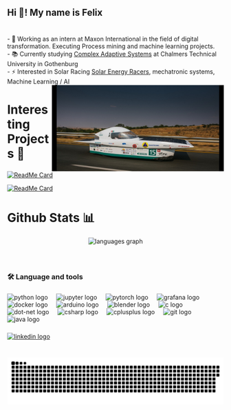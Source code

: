 <h2 align="left">Hi 👋! My name is Felix</h2>

###
<br>- 🔭 Working as an intern at Maxon International in the field of digital transformation. Executing Process mining and machine learning projects.<br>- 📚 Currently studying <a href="https://www.chalmers.se/en/education/find-masters-programme/complex-adaptive-systems-msc/">Complex Adaptive Systems</a> at Chalmers Technical University in Gothenburg
<br>- ⚡ Interested in Solar Racing <a href="https://www.facebook.com/solarenergyracers">Solar Energy Racers</a>, mechatronic systems, Machine Learning / AI
<img align="right" height="200" src=".content/SER-SASOL.jpg"  />


###

# Interesting Projects 🚀

<!-- Readme Cards -->
[![ReadMe Card](https://github-readme-stats.vercel.app/api/pin/?username=FelixWaldschock&repo=Chalmers_FFR105_Stochastic_Optimization_Algorithms)](https://github.com/FelixWaldschock/Chalmers_FFR105_Stochastic_Optimization_Algorithms)

[![ReadMe Card](https://github-readme-stats.vercel.app/api/pin/?username=FelixWaldschock&repo=Chalmers_TME286_IntelligentAgents)](https://github.com/FelixWaldschock/Chalmers_TME286_IntelligentAgents)

###

# Github Stats 📊

<div align="center">
  <!-- <img src="https://github-readme-stats.vercel.app/api?username=FelixWaldschock&hide_title=false&hide_rank=false&show_icons=true&include_all_commits=true&count_private=true&disable_animations=false&theme=dracula&locale=en&hide_border=false" height="150" alt="stats graph"  /> -->
  <img src="https://github-readme-stats.vercel.app/api/top-langs?username=FelixWaldschock&locale=en&hide_title=false&layout=compact&card_width=320&langs_count=5&theme=dracula&hide_border=false" height="150" alt="languages graph"  />
</div>

###

<br clear="both">


<h3 align="left">🛠 Language and tools</h3>

###

<div align="left">
  <img src="https://cdn.jsdelivr.net/gh/devicons/devicon/icons/python/python-original.svg" height="40" alt="python logo"  />
  <img width="12" />
  <img src="https://cdn.jsdelivr.net/gh/devicons/devicon/icons/jupyter/jupyter-original.svg" height="40" alt="jupyter logo"  />
  <img width="12" />
  <img src="https://cdn.jsdelivr.net/gh/devicons/devicon/icons/pytorch/pytorch-original.svg" height="40" alt="pytorch logo"  />
  <img width="12" />
  <img src="https://cdn.jsdelivr.net/gh/devicons/devicon/icons/grafana/grafana-original.svg" height="40" alt="grafana logo"  />
  <img width="12" />
  <img src="https://cdn.jsdelivr.net/gh/devicons/devicon/icons/docker/docker-plain-wordmark.svg" height="40" alt="docker logo"  />
  <img width="12" />
  <img src="https://cdn.jsdelivr.net/gh/devicons/devicon/icons/arduino/arduino-original.svg" height="40" alt="arduino logo"  />
  <img width="12" />
  <img src="https://cdn.jsdelivr.net/gh/devicons/devicon/icons/blender/blender-original.svg" height="40" alt="blender logo"  />
  <img width="12" />
  <img src="https://cdn.jsdelivr.net/gh/devicons/devicon/icons/c/c-original.svg" height="40" alt="c logo"  />
  <img width="12" />
  <img src="https://cdn.jsdelivr.net/gh/devicons/devicon/icons/dot-net/dot-net-plain-wordmark.svg" height="40" alt="dot-net logo"  />
  <img width="12" />
  <img src="https://cdn.jsdelivr.net/gh/devicons/devicon/icons/csharp/csharp-original.svg" height="40" alt="csharp logo"  />
  <img width="12" />
  <img src="https://cdn.jsdelivr.net/gh/devicons/devicon/icons/cplusplus/cplusplus-original.svg" height="40" alt="cplusplus logo"  />
  <img width="12" />
  <img src="https://cdn.jsdelivr.net/gh/devicons/devicon/icons/git/git-original.svg" height="40" alt="git logo"  />
  <img width="12" />
  <img src="https://cdn.jsdelivr.net/gh/devicons/devicon/icons/java/java-original.svg" height="40" alt="java logo"  />
</div>

###



<div align="left">
  <a href="https://www.linkedin.com/in/felix-waldschock-b3b796170/" target="_blank">
    <img src="https://img.shields.io/static/v1?message=LinkedIn&logo=linkedin&label=&color=0077B5&logoColor=white&labelColor=&style=for-the-badge" height="35" alt="linkedin logo"  />
  </a>
</div>

###

<br clear="both">

<img src="https://raw.githubusercontent.com/FelixWaldschock/FelixWaldschock/output/snake.svg" alt="Snake animation" />

###
